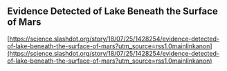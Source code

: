 ## Evidence Detected of Lake Beneath the Surface of Mars
  
  [https://science.slashdot.org/story/18/07/25/1428254/evidence-detected-of-lake-beneath-the-surface-of-mars?utm_source=rss1.0mainlinkanon](https://science.slashdot.org/story/18/07/25/1428254/evidence-detected-of-lake-beneath-the-surface-of-mars?utm_source=rss1.0mainlinkanon)